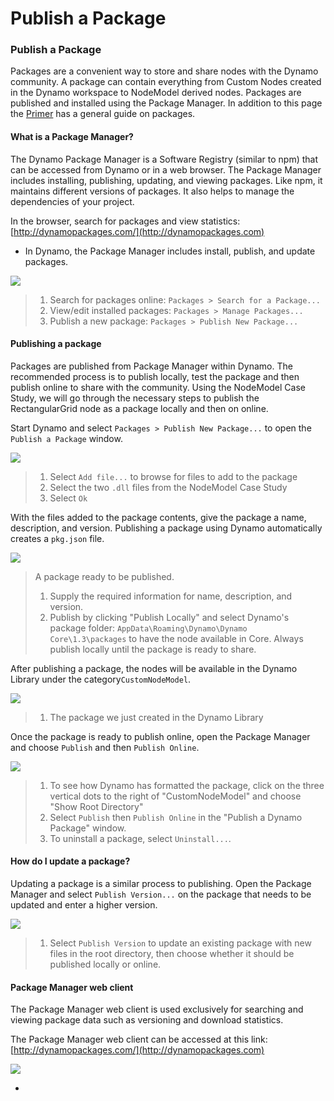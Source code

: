 # Publish a Package

### Publish a Package <a href="#publish-a-package" id="publish-a-package"></a>

Packages are a convenient way to store and share nodes with the Dynamo community. A package can contain everything from Custom Nodes created in the Dynamo workspace to NodeModel derived nodes. Packages are published and installed using the Package Manager. In addition to this page the [Primer](http://dynamoprimer.com/en/10\_Packages/10-1\_Introduction.html) has a general guide on packages.

#### What is a Package Manager? <a href="#what-is-a-package-manager" id="what-is-a-package-manager"></a>

The Dynamo Package Manager is a Software Registry (similar to npm) that can be accessed from Dynamo or in a web browser. The Package Manager includes installing, publishing, updating, and viewing packages. Like npm, it maintains different versions of packages. It also helps to manage the dependencies of your project.

In the browser, search for packages and view statistics: [http://dynamopackages.com/](http://dynamopackages.com)

* In Dynamo, the Package Manager includes install, publish, and update packages.

![](../.gitbook/assets/dynamopackagemanager.jpg)

> 1. Search for packages online: `Packages > Search for a Package...`
> 2. View/edit installed packages: `Packages > Manage Packages...`
> 3. Publish a new package: `Packages > Publish New Package...`

#### Publishing a package <a href="#publishing-a-package" id="publishing-a-package"></a>

Packages are published from Package Manager within Dynamo. The recommended process is to publish locally, test the package and then publish online to share with the community. Using the NodeModel Case Study, we will go through the necessary steps to publish the RectangularGrid node as a package locally and then on online.

Start Dynamo and select `Packages > Publish New Package...` to open the `Publish a Package` window.

![](<../.gitbook/assets/dyn-publish-package-add-files (1).jpg>)

> 1. Select `Add file...` to browse for files to add to the package
> 2. Select the two `.dll` files from the NodeModel Case Study
> 3. Select `Ok`

With the files added to the package contents, give the package a name, description, and version. Publishing a package using Dynamo automatically creates a `pkg.json` file.

![](<../.gitbook/assets/dyn-publish-package (2).jpg>)

> A package ready to be published.
>
> 1. Supply the required information for name, description, and version.
> 2. Publish by clicking "Publish Locally" and select Dynamo's package folder: `AppData\Roaming\Dynamo\Dynamo Core\1.3\packages` to have the node available in Core. Always publish locally until the package is ready to share.

After publishing a package, the nodes will be available in the Dynamo Library under the category`CustomNodeModel`.

![](../.gitbook/assets/dyn-publish-package-library.jpg)

> 1. The package we just created in the Dynamo Library

Once the package is ready to publish online, open the Package Manager and choose `Publish` and then `Publish Online`.

![](../.gitbook/assets/dyn-publish-package-directory.jpg)

> 1. To see how Dynamo has formatted the package, click on the three vertical dots to the right of "CustomNodeModel" and choose "Show Root Directory"
> 2. Select `Publish` then `Publish Online` in the "Publish a Dynamo Package" window.
> 3. To uninstall a package, select `Uninstall...`.

#### How do I update a package? <a href="#how-do-i-update-a-package" id="how-do-i-update-a-package"></a>

Updating a package is a similar process to publishing. Open the Package Manager and select `Publish Version...` on the package that needs to be updated and enter a higher version.

![](<../.gitbook/assets/dyn-publish-package-version (1).jpg>)

> 1. Select `Publish Version` to update an existing package with new files in the root directory, then choose whether it should be published locally or online.

#### Package Manager web client <a href="#package-manager-web-client" id="package-manager-web-client"></a>

The Package Manager web client is used exclusively for searching and viewing package data such as versioning and download statistics.

The Package Manager web client can be accessed at this link: [http://dynamopackages.com/](http://dynamopackages.com)

![](<../.gitbook/assets/packagemanager-browser (1).jpg>)

*
